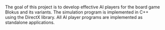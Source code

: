 The goal of this project is to develop effective AI players for the board game Blokus and its variants.
The simulation program is implemented in C++ using the DirectX library. All AI player programs are implemented as standalone applications.